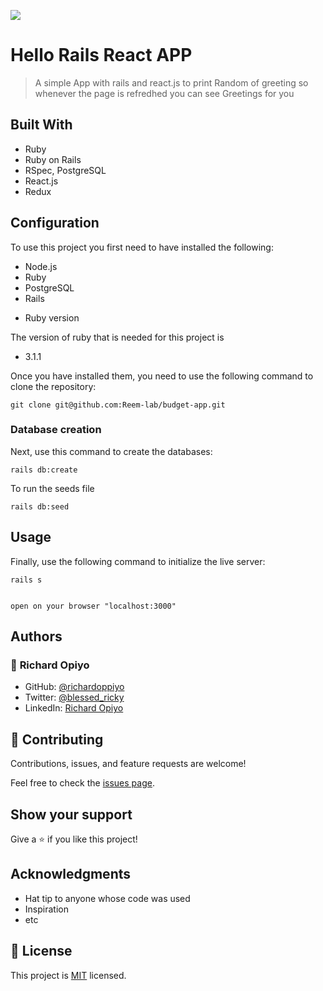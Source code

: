 ![](https://img.shields.io/badge/Microverse-blueviolet)
# Hello Rails React APP

> A simple App with rails and react.js to print Random of greeting so whenever the page is refredhed you can see Greetings for you


## Built With

- Ruby
- Ruby on Rails
- RSpec, PostgreSQL
- React.js 
- Redux

## Configuration

To use this project you first need to have installed the following:

+ Node.js
+ Ruby
+ PostgreSQL
+ Rails

* Ruby version

The version of ruby that is needed for this project is 

+ 3.1.1

Once you have installed them, you need to use the following command to clone the repository:

```
git clone git@github.com:Reem-lab/budget-app.git
```

### Database creation

Next, use this command to create the databases:
```
rails db:create
```

To run the seeds file

```
rails db:seed
```

## Usage

Finally, use the following command to initialize the live server:

```
rails s
```

```

open on your browser "localhost:3000"
```

## Authors


### 👤 **Richard Opiyo**

- GitHub: [@richardoppiyo](https://github.com/richardoppiyo)
- Twitter: [@blessed_ricky](https://twitter.com/blessed_ricky)
- LinkedIn: [Richard Opiyo](https://linkedin.com/in/richardoppiyo) 



## 🤝 Contributing

Contributions, issues, and feature requests are welcome!

Feel free to check the [issues page](../../issues/).

## Show your support

Give a ⭐️ if you like this project!

## Acknowledgments

- Hat tip to anyone whose code was used
- Inspiration
- etc

## 📝 License

This project is [MIT](./MIT.md) licensed.
